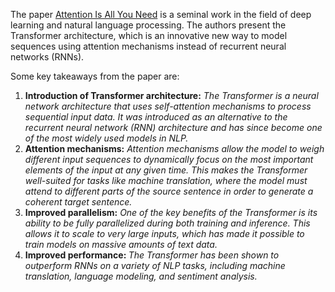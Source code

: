 The paper <a href="https://github.com/amanpoddar375/52weeksOfPaperReading/blob/d4351a0c9b1a34b5a1df01f4a395e392705821e5/Week1:%20Attention%20Is%20All%20You%20Need/Attention%20is%20all%20you%20need(2017).pdf">Attention Is All You Need</a> is a seminal work in the field of deep learning and natural language processing. The authors present the Transformer architecture, which is an innovative new way to model sequences using attention mechanisms instead of recurrent neural networks (RNNs).

Some key takeaways from the paper are:
<ol type = "1">
  <li><strong>Introduction of Transformer architecture:</strong> <i> The Transformer is a neural network architecture that uses self-attention mechanisms to process sequential input data. It was introduced as an alternative to the recurrent neural network (RNN) architecture and has since become one of the most widely used models in NLP.</i></li>
  
<li><strong>Attention mechanisms:</strong> <i>Attention mechanisms allow the model to weigh different input sequences to dynamically focus on the most important elements of the input at any given time. This makes the Transformer well-suited for tasks like machine translation, where the model must attend to different parts of the source sentence in order to generate a coherent target sentence.</i></li>
  
<li><strong>Improved parallelism:</strong><i> One of the key benefits of the Transformer is its ability to be fully parallelized during both training and inference. This allows it to scale to very large inputs, which has made it possible to train models on massive amounts of text data.</i></li>
  
<li><strong>Improved performance: </strong><i>The Transformer has been shown to outperform RNNs on a variety of NLP tasks, including machine translation, language modeling, and sentiment analysis.</i></li>
</ol>

